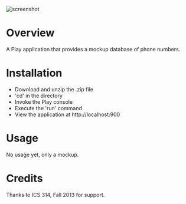 ![screenshot](https://raw.github.com/alvinwkwang/digits/Attempt-1/doc/digitsmockup-homepage.PNG)

Overview
========
A Play application that provides a mockup database of phone numbers.

Installation
============
* Download and unzip the .zip file
* 'cd' in the directory
* Invoke the Play console
* Execute the 'run' command
* View the application at http://localhost:900

Usage
=====
No usage yet, only a mockup.

Credits
=======
Thanks to ICS 314, Fall 2013 for support.